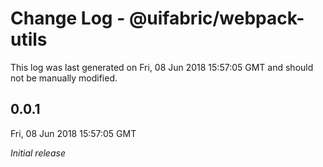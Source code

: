 # Change Log - @uifabric/webpack-utils

This log was last generated on Fri, 08 Jun 2018 15:57:05 GMT and should not be manually modified.

## 0.0.1
Fri, 08 Jun 2018 15:57:05 GMT

*Initial release*

